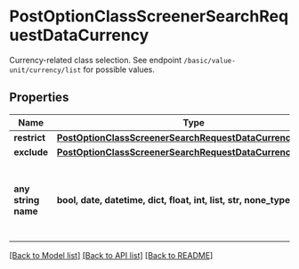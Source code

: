 # PostOptionClassScreenerSearchRequestDataCurrency

Currency-related class selection. See endpoint `/basic/value-unit/currency/list` for possible values.

## Properties
Name | Type | Description | Notes
------------ | ------------- | ------------- | -------------
**restrict** | [**PostOptionClassScreenerSearchRequestDataCurrencyRestrict**](PostOptionClassScreenerSearchRequestDataCurrencyRestrict.md) |  | [optional] 
**exclude** | [**PostOptionClassScreenerSearchRequestDataCurrencyExclude**](PostOptionClassScreenerSearchRequestDataCurrencyExclude.md) |  | [optional] 
**any string name** | **bool, date, datetime, dict, float, int, list, str, none_type** | any string name can be used but the value must be the correct type | [optional]

[[Back to Model list]](../README.md#documentation-for-models) [[Back to API list]](../README.md#documentation-for-api-endpoints) [[Back to README]](../README.md)


